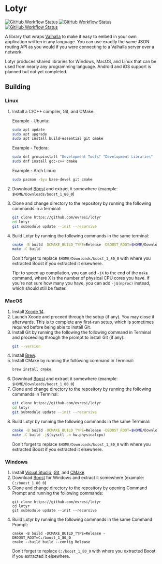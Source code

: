 # Lotyr
[![GitHub Workflow Status](https://img.shields.io/github/actions/workflow/status/opentourbuilder/lotyr/windows.yml?branch=main&label=Windows&style=for-the-badge)](https://github.com/evresi/lotyr/actions/workflows/windows.yml)
[![GitHub Workflow Status](https://img.shields.io/github/actions/workflow/status/opentourbuilder/lotyr/macos.yml?branch=main&label=MacOS&style=for-the-badge)](https://github.com/evresi/lotyr/actions/workflows/macos.yml)
[![GitHub Workflow Status](https://img.shields.io/github/actions/workflow/status/opentourbuilder/lotyr/linux.yml?branch=main&label=Linux&style=for-the-badge)](https://github.com/evresi/lotyr/actions/workflows/linux.yml)

A library that wraps [Valhalla](https://github.com/valhalla/valhalla) to make it easy
to embed in your own application written in any language. You can use exactly the same
JSON routing API as you would if you were connecting to a Valhalla server over a network.

Lotyr produces shared libraries for Windows, MacOS, and Linux that can be used from nearly
any programming language. Android and iOS support is planned but not yet completed.

## Building
### Linux
1. Install a C/C++ compiler, Git, and CMake.

   Example - Ubuntu:
   ```sh
   sudo apt update
   sudo apt upgrade
   sudo apt install build-essential git cmake
   ```
   
   Example - Fedora:
   ```sh
   sudo dnf groupinstall "Development Tools" "Development Libraries"
   sudo dnf install gcc-c++ cmake
   ```
   
   Example - Arch Linux:
   ```sh
   sudo pacman -Syu base-devel git cmake
   ```
2. Download [Boost](https://www.boost.org/users/download/) and extract it somewhere (example: `$HOME/Downloads/boost_1_80_0`)
3. Clone and change directory to the repository by running the following commands in a terminal:
   ```sh
   git clone https://github.com/evresi/lotyr
   cd lotyr
   git submodule update --init --recursive
   ```
5. Build Lotyr by running the following commands in the same terminal:
   ```sh
   cmake -B build -DCMAKE_BUILD_TYPE=Release -DBOOST_ROOT=$HOME/Downloads/boost_1_80_0
   make -C build
   ```
   Don't forget to replace `$HOME/Downloads/boost_1_80_0` with where you extracted Boost if you extracted it elsewhere.
   
   Tip: to speed up compilation, you can add `-jX` to the end of the `make` command, where X is the number of physical
   CPU cores you have. If you're not sure how many you have, you can add `-j$(nproc)` instead, which should still be faster.

### MacOS
1. Install [Xcode 14](https://developer.apple.com/xcode/).
2. Launch Xcode and proceed through the setup (if any). You may close it afterwards. This is to complete any first-run setup, which is sometimes required before being able to install Git.
3. Install Git by running the following the following command in Terminal and proceeding through the prompt to install Git (if any):
   ```sh
   git --version
   ```
4. Install [Brew](https://brew.sh/).
5. Install CMake by running the following command in Terminal:
   ```sh
   brew install cmake
   ```
6. Download [Boost](https://www.boost.org/users/download/) and extract it somewhere (example: `$HOME/Downloads/boost_1_80_0`)
7. Clone and change directory to the repository by running the following commands in Terminal:
   ```sh
   git clone https://github.com/evresi/lotyr
   cd lotyr
   git submodule update --init --recursive
   ```
8. Build Lotyr by running the following commands in the same Terminal:
   ```sh
   cmake -B build -DCMAKE_BUILD_TYPE=Release -DBOOST_ROOT=$HOME/Downloads/boost_1_80_0
   make -C build -j$(sysctl -n hw.physicalcpu)
   ```
   Don't forget to replace `$HOME/Downloads/boost_1_80_0` with where you extracted Boost if you extracted it elsewhere.

### Windows
1. Install [Visual Studio](https://visualstudio.microsoft.com/), [Git](https://git-scm.com/), and [CMake](https://cmake.org/download/).
2. Download [Boost](https://www.boost.org/users/download/) for Windows and extract it somewhere (example: `C:/boost_1_80_0`)
3. Clone and change directory to the repository by opening Command Prompt and running the following commands:
   ```
   git clone https://github.com/evresi/lotyr
   cd lotyr
   git submodule update --init --recursive
   ```
4. Build Lotyr by running the following commands in the same Command Prompt:
   ```
   cmake -B build -DCMAKE_BUILD_TYPE=Release -DBOOST_ROOT=C:/boost_1_80_0
   cmake --build build --config Release
   ```
   Don't forget to replace `C:/boost_1_80_0` with where you extracted Boost if you extracted it elsewhere.

